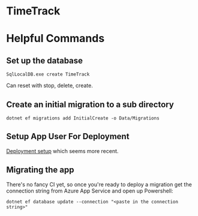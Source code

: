 # TimeTrack

# Helpful Commands

## Set up the database

`SqlLocalDB.exe create TimeTrack`

Can reset with stop, delete, create.

## Create an initial migration to a sub directory
`dotnet ef migrations add InitialCreate -o Data/Migrations`

## Setup App User For Deployment

[Deployment setup](https://learn.microsoft.com/en-us/azure/app-service/tutorial-dotnetcore-sqldb-app?tabs=azure-portal%2Cvisualstudio-deploy%2Cdeploy-instructions-azure-portal%2Cazure-portal-logs%2Cazure-portal-resources) which
seems more recent.

## Migrating the app

There's no fancy CI yet, so once you're ready to deploy a migration get the connection string from Azure App Service and open up Powershell:

```
dotnet ef database update --connection "<paste in the connection string>"
```